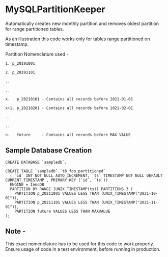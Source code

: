 # MySQLPartitionKeeper

Automatically creates new monthly partition and removes oldest partition for range partitioned tables.

As an illustration this code works only for tables range partitioned on timestamp.

Partition Nomenclature used -
```
1. p_20191001

2. p_20191101

..

..

x.   p_20210101 - Contains all records before 2021-01-01

x+1. p_20210201 - Contains all records before 2021-02-01

..

..

n.   future     - Contains all records before MAX VALUE
```

## Sample Database Creation

```mysql
CREATE DATABASE `sampledb`;

CREATE TABLE `sampledb`.`tb_foo_partitioned` 
  ( `id` INT NOT NULL AUTO_INCREMENT, `ts` TIMESTAMP NOT NULL DEFAULT CURRENT_TIMESTAMP , PRIMARY KEY (`id`, `ts`)) 
  ENGINE = InnoDB 
  PARTITION BY RANGE (UNIX_TIMESTAMP(ts)) PARTITIONS 3 ( 
    PARTITION p_20211001 VALUES LESS THAN (UNIX_TIMESTAMP("2021-10-01")), 
    PARTITION p_20211101 VALUES LESS THAN (UNIX_TIMESTAMP("2021-11-01")), 
    PARTITION future VALUES LESS THAN MAXVALUE
);
```

## Note - 
This exact nomenclature has to be used for this code to work properly.
Ensure usage of code in a test environment, before running in production.